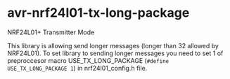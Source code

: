 # avr-nrf24l01-tx-long-package

NRF24L01+ Transmitter Mode 

This library is allowing send longer messages (longer than 32 allowed by NRF24L01). 
To set library to sending longer messages you need to set 1 of preproccesor macro USE_TX_LONG_PACKAGE (`#define USE_TX_LONG_PACKAGE 1`) in nrf24l01_config.h file. 



